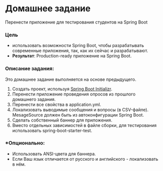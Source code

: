# Домашнее задание
Перенести приложение для тестирования студентов на Spring Boot
### Цель
- использовать возможности Spring Boot, чтобы разрабатывать современные приложения, так, как их сейчас и разрабатывают.
- **Результат**: Production-ready приложение на Spring Boot.
### Описание задания:
Это домашнее задание выполняется на основе предыдущего.
1. Создать проект, используя [Spring Boot Initializr](https://start.spring.io).
2. Перенести приложение проведения опросов из прошлого домашнего задания.
3. Перенести все свойства в application.yml.
4. Локализовать выводимые сообщения и вопросы (в CSV-файле). MesageSource должен быть из автоконфигурации Spring Boot.
5. Сделать собственный баннер для приложения.
6. Вместо отдельных зависимостей в файле сборки, для тестирования использовать spring-boot-starter-test.
### *Опционально: 
- Использовать ANSI-цвета для баннера.
- Если Ваш язык отличается от русского и английского - локализовать в нём.

